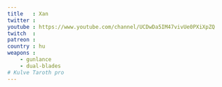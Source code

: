 ```yaml
---
title   : Xan
twitter :
youtube : https://www.youtube.com/channel/UCDwDa5IM47vivUe0PXiXpZQ
twitch  :
patreon :
country : hu
weapons :
    - gunlance
    - dual-blades
# Kulve Taroth pro
---
```

